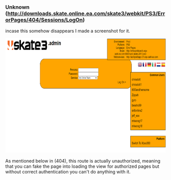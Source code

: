 ### Unknown (http://downloads.skate.online.ea.com/skate3/webkit/PS3/ErrorPages/404/Sessions/LogOn)

incase this somehow disappears I made a screenshot for it.

<img src="../img/unknown_logon_page.png" width="640" height="360"/>

As mentioned below in (404), this route is actually unauthorized, meaning that you can fake the page into 
loading the view for authorized pages but without correct authentication you can't do anything with it.

